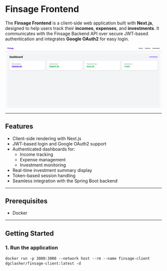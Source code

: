 # Finsage Frontend

The **Finsage Frontend** is a client-side web application built with **Next.js**, designed to help users track their **incomes**, **expenses**, and **investments**. It communicates with the Finsage Backend API over secure JWT-based authentication and integrates **Google OAuth2** for easy login.

<img src="image.png" alt="alt text" width="700"/>

---

## Features

- Client-side rendering with Next.js
- JWT-based login and Google OAuth2 support
- Authenticated dashboards for:
  - Income tracking
  - Expense management
  - Investment monitoring
- Real-time investment summary display
- Token-based session handling
- Seamless integration with the Spring Boot backend

---


## Prerequisites

- Docker

---

## Getting Started

### 1. Run the application
```
docker run -p 3000:3000 --network host --rm --name finsage-client dgclasher/finsage-client:latest -d
```
